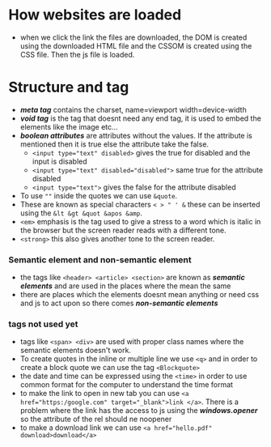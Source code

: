 # How websites are loaded
- when we click the link the files are downloaded, the DOM is created using the downloaded HTML file and the CSSOM is created using the CSS file. Then the js file is loaded.

# Structure and tag
- ***meta tag*** contains the charset, name=viewport width=device-width
- ***void tag*** is the tag that doesnt need any end tag, it is used to embed the elements like the image etc...
- ***boolean attributes*** are attributes without the values. If the attribute is mentioned then it is true else the attribute take the false.
    - ```<input type="text" disabled>``` gives the true for disabled and the input is disabled
    - ```<input type="text" disabled="disabled">``` same true for the attribute disabled
    - ``` <input type="text"> ``` gives the false for the attribute disabled
- To use ```""``` inside the quotes we can use ```&quote```.
- These are known as special characters ```< > " ' &``` these can be inserted using the ```&lt &gt &quot &apos &amp```.
- ```<em>``` emphasis is the tag used to give a stress to a word which is italic in the browser but the screen reader reads with a different tone.
- ```<strong>``` this also gives another tone to the screen reader.
### Semantic element and non-semantic element
- the tags like ```<header> <article> <section>``` are known as ***semantic elements*** and are used in the places where the mean the same
- there are places which the elements doesnt mean anything or need css and js to act upon so there comes ***non-semantic elements***

### tags not used yet
- tags like ```<span> <div>``` are used with proper class names where the semantic elements doesn't work.
- To create quotes in the inline or multiple line we use ```<q>``` and in order to create a block quote we can use the tag ```<Blockquote>```
- the date and time can be expressed using the ```<time>``` in order to use common format for the computer to understand the time format
- to make the link to open in new tab you can use ```<a href="https:/google.com" target="_blank">link </a>```. There is a problem where the link has the access to js using the ***windows.opener*** so the attribute of the rel should ne noopener
- to make a download link we can use ```<a href="hello.pdf" download>download</a>```